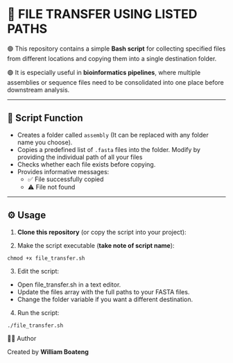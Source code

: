 # 🧬 FILE TRANSFER USING LISTED PATHS

🟢 This repository contains a simple **Bash script** for collecting specified files from different locations and copying them into a single destination folder.  

🟢 It is especially useful in **bioinformatics pipelines**, where multiple assemblies or sequence files need to be consolidated into one place before downstream analysis.

---

## 📂 Script Function

- Creates a folder called `assembly` (It can be replaced with any folder name you choose).
- Copies a predefined list of `.fasta` files into the folder. Modify by providing the individual path of all your files
- Checks whether each file exists before copying.
- Provides informative messages:
  - ✅ File successfully copied
  - ⚠️ File not found

---

## ⚙️ Usage

1. **Clone this repository** (or copy the script into your project):

2. Make the script executable (**take note of script name**):
```
chmod +x file_transfer.sh
```

3. Edit the script:
- Open file_transfer.sh in a text editor.
- Update the files array with the full paths to your FASTA files.
- Change the folder variable if you want a different destination.

4. Run the script:
```
./file_transfer.sh
```

👨‍💻 Author

Created by **William Boateng**
